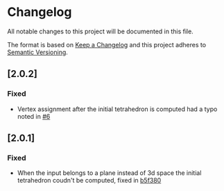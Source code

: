 # Changelog
All notable changes to this project will be documented in this file.

The format is based on [Keep a Changelog](http://keepachangelog.com/en/1.0.0/)
and this project adheres to [Semantic Versioning](http://semver.org/spec/v2.0.0.html).

## [2.0.2]

### Fixed

- Vertex assignment after the initial tetrahedron is computed had a typo noted in [#6](https://github.com/mauriciopoppe/quickhull3d/issues/6)

## [2.0.1]

### Fixed

- When the input belongs to a plane instead of 3d space the initial tetrahedron coudn't be computed, fixed in [b5f380](https://github.com/mauriciopoppe/quickhull3d/commit/b5f380e876d20408dd8b179969f4adb04edc4dff)

